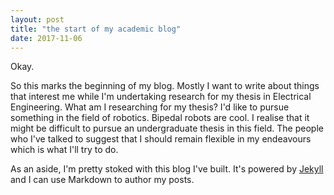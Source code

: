 ```yaml
---
layout: post
title: "the start of my academic blog"
date: 2017-11-06
---
```


Okay.

So this marks the beginning of my blog. Mostly I want to write about things that interest me while I'm undertaking research for my thesis in Electrical Engineering. What am I researching for my thesis? I'd like to pursue something in the field of robotics. Bipedal robots are cool. I realise that it might be difficult to pursue an undergraduate thesis in this field. The people who I've talked to suggest that I should remain flexible in my endeavours which is what I'll try to do. 

As an aside, I'm pretty stoked with this blog I've built. It's powered by [Jekyll](http://jekyllrb.com) and I can use Markdown to author my posts.